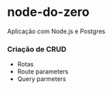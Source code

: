 # node-do-zero
Aplicação com Node.js e Postgres 
### Criação de CRUD
- Rotas
- Route parameters
- Query parmeters
